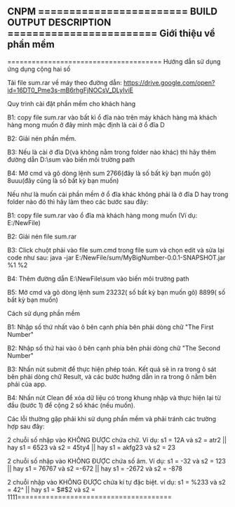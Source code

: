 CNPM
======================== BUILD OUTPUT DESCRIPTION
======================== Giới thiệu về phần mềm
-
====================================== Hướng dẫn sử dụng ứng dụng cộng hai số

Tải file sum.rar về máy theo đường dẫn: https://drive.google.com/open?id=16DT0_Pme3s-mB6rhgFjNOCsV_DLyIviE

Quy trình cài đặt phần mềm cho khách hàng

B1: copy file sum.rar vào bất kì ổ đĩa nào trên máy khách hàng mà khách hàng mong muốn ở đây mình mặc định là cài ở ổ đĩa D

B2: Giải nén phần mềm.

B3: Nếu là cài ở đĩa D(và không nằm trong folder nào khác) thì hãy thêm đường dẫn D:\sum vào biến môi trường path

B4: Mở cmd và gõ dòng lệnh sum 2766(đây là số bất kỳ bạn muốn gõ) 8uuu(đây cũng là số bất kỳ bạn muốn)

Nếu như là muốn cài phần mềm ở ổ đĩa khác không phải là ở đĩa D hay trong folder nào đó thì hãy làm theo các bước sau đây:

B1: copy file sum.rar vào ổ đĩa mà khách hàng mong muốn (Ví dụ: E:/NewFile)

B2: Giải nén file sum.rar

B3: Click chuột phải vào file sum.cmd trong file sum và chọn edit và sửa lại code như sau: java -jar E:/NewFile/sum/MyBigNumber-0.0.1-SNAPSHOT.jar %1 %2

B4: Thêm đường dẫn E:\NewFile\sum vào biến môi trường path

B5: Mở cmd và gõ dòng lệnh sum 23232( số bất kỳ bạn muốn gõ) 8899( số bất kỳ bạn muốn)

Cách sử dụng phần mềm

B1: Nhập số thứ nhất vào ô bên cạnh phía bên phải dòng chữ "The First Number"

B2: Nhập số thứ hai vào ô bên cạnh phía bên phải dòng chữ "The Second Number"

B3: Nhấn nút submit để thực hiện phép toán. Kết quả sẽ in ra trong ô sát bên phải dòng chữ Result, và các bước hướng dẫn in ra trong ô nằm bên phải của app.

B4: Nhấn nút Clean để xóa dữ liệu có trong khung nhập và thực hiện lại từ đầu (bước 1) để cộng 2 số khác (nếu muốn).

Các lỗi thường gặp phải khi sử dụng phần mềm và phải tránh các trường hợp sau đây:

2 chuỗi số nhập vào KHÔNG ĐƯỢC chứa chữ. Ví dụ: s1 = 12A và s2 = atr2 || hay s1 = 6523 và s2 = 45ty4 || hay s1 = akfg23 và s2 = 23

2 chuỗi số nhập vào KHÔNG ĐƯỢC chứa số âm. Ví dụ: s1 = -32 và s2 = 123 || hay s1 = 76767 và s2 =-672 || hay s1 = -2672 và s2 = -878

2 chuỗi nhập vào KHÔNG ĐƯỢC chứa kí tự đặc biệt. ví dụ: s1 = %233 và s2 = 42^$% || hay s1 = 33433 và s2 = 34$ || hay s1 = $#$2 và s2 = 1111======================================
